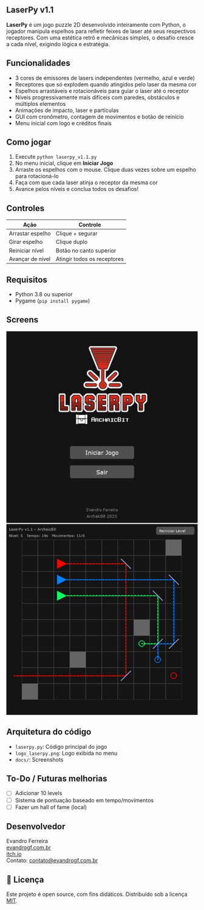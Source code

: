 ## LaserPy v1.1

**LaserPy** é um jogo puzzle 2D desenvolvido inteiramente com Python, o jogador manipula espelhos para refletir feixes de laser até seus respectivos receptores. Com uma estética retrô e mecânicas simples, o desafio cresce a cada nível, exigindo lógica e estratégia.

## Funcionalidades

- 3 cores de emissores de lasers independentes (vermelho, azul e verde)
- Receptores que só explodem quando atingidos pelo laser da mesma cor
- Espelhos arrastáveis e rotacionáveis para guiar o laser até o receptor
- Níveis progressivamente mais difíceis com paredes, obstáculos e múltiplos elementos
- Animações de impacto, laser e partículas
- GUI com cronômetro, contagem de movimentos e botão de reinício
- Menu inicial com logo e créditos finais

## Como jogar

1. Execute `python laserpy_v1.1.py`
2. No menu inicial, clique em **Iniciar Jogo**
3. Arraste os espelhos com o mouse. Clique duas vezes sobre um espelho para rotacioná-lo
4. Faça com que cada laser atinja o receptor da mesma cor
5. Avance pelos níveis e conclua todos os desafios!

## Controles

| Ação                     | Controle                    |
|--------------------------|-----------------------------|
| Arrastar espelho         | Clique + segurar            |
| Girar espelho            | Clique duplo                |
| Reiniciar nível          | Botão no canto superior     |
| Avançar de nível         | Atingir todos os receptores |

## Requisitos

- Python 3.8 ou superior
- Pygame (`pip install pygame`)

## Screens

![screenshot](docs/screen1.png)
![screenshot](docs/screen2.png)

## Arquitetura do código

- `laserpy.py`: Código principal do jogo
- `logo_laserpy.png`: Logo exibida no menu
- `docs/`: Screenshots
  
## To-Do / Futuras melhorias

- [ ] Adicionar 10 levels
- [ ] Sistema de pontuação baseado em tempo/movimentos
- [ ] Fazer um hall of fame (local)

## Desenvolvedor

Evandro Ferreira  
[evandrogf.com.br](https://evandrogf.com.br)  
[itch.io](https://archaicbit.itch.io)  
Contato: contato@evandrogf.com.br

## 📄 Licença

Este projeto é open source, com fins didáticos. Distribuído sob a licença [MIT](LICENSE).
